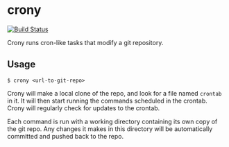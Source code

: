 crony
=====
[![Build Status](https://travis-ci.org/kevinwallace/crony.png?branch=master)](https://travis-ci.org/kevinwallace/crony)

Crony runs cron-like tasks that modify a git repository.

Usage
-----

    $ crony <url-to-git-repo>

Crony will make a local clone of the repo, and look for a file named `crontab` in it.  It will then start running the commands scheduled in the crontab.  Crony will regularly check for updates to the crontab.

Each command is run with a working directory containing its own copy of the git repo.  Any changes it makes in this directory will be automatically committed and pushed back to the repo.
